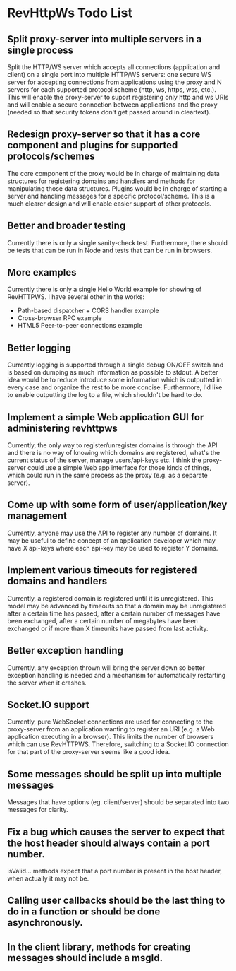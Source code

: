 # RevHttpWs Todo List

## Split proxy-server into multiple servers in a single process

Split the HTTP/WS server which accepts all connections (application and client) on a single port into multiple HTTP/WS servers: one secure WS server for accepting connections from applications using the proxy and N servers for each supported protocol scheme (http, ws, https, wss, etc.). This will enable the proxy-server to suport registering only http and ws URIs and will enable a secure connection between applications and the proxy (needed so that security tokens don't get passed around in cleartext).

## Redesign proxy-server so that it has a core component and plugins for supported protocols/schemes

The core component of the proxy would be in charge of maintaining data structures for registering domains and handlers and methods for manipulating those data structures. Plugins would be in charge of starting a server and handling messages for a specific protocol/scheme. This is a much clearer design and will enable easier support of other protocols.

## Better and broader testing

Currently there is only a single sanity-check test. Furthermore, there should be tests that can be run in Node and tests that can be run in browsers.

## More examples

Currently there is only a single Hello World example for showing of RevHTTPWS. I have several other in the works:
* Path-based dispatcher + CORS handler example
* Cross-browser RPC example 
* HTML5 Peer-to-peer connections example

## Better logging

Currently logging is supported through a single debug ON/OFF switch and is based on dumping as much information as possible to stdout. A better idea would be to reduce introduce some information which is outputted in every case and organize the rest to be more concise. Furthermore, I'd like to enable outputting the log to a file, which shouldn't be hard to do.

## Implement a simple Web application GUI for administering revhttpws

Currently, the only way to register/unregister domains is through the API and there is no way of knowing which domains are registered, what's the current status of the server, manage users/api-keys etc. I think the proxy-server could use a simple Web app interface for those kinds of things, which could run in the same process as the proxy (e.g. as a separate server).

## Come up with some form of user/application/key management

Currently, anyone may use the API to register any number of domains. It may be useful to define concept of an application developer which may have X api-keys where each api-key may be used to register Y domains. 

## Implement various timeouts for registered domains and handlers

Currently, a registered domain is registered until it is unregistered. This model may be advanced by timeouts so that a domain may be unregistered after a certain time has passed, after a certain number of messages have been exchanged, after a certain number of megabytes have been exchanged or if more than X timeunits have passed from last activity.

## Better exception handling

Currently, any exception thrown will bring the server down so better exception handling is needed and a mechanism for automatically restarting the server when it crashes.

## Socket.IO support

Currently, pure WebSocket connections are used for connecting to the proxy-server from an application wanting to register an URI (e.g. a Web application executing in a browser). This limits the number of browsers which can use RevHTTPWS. Therefore, switching to a Socket.IO connection for that part of the proxy-server seems like a good idea.

## Some messages should be split up into multiple messages

Messages that have options (eg. client/server) should be separated into two messages for clarity.

## Fix a bug which causes the server to expect that the host header should always contain a port number.

isValid... methods expect that a port number is present in the host header, when actually it may not be.

## Calling user callbacks should be the last thing to do in a function or should be done asynchronously.

## In the client library, methods for creating messages should include a msgId.
